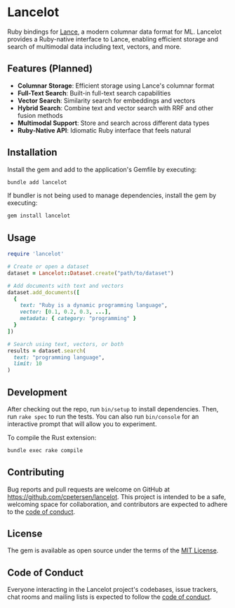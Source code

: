 # Lancelot

Ruby bindings for [Lance](https://github.com/lancedb/lance), a modern columnar data format for ML. Lancelot provides a Ruby-native interface to Lance, enabling efficient storage and search of multimodal data including text, vectors, and more.

## Features (Planned)

- **Columnar Storage**: Efficient storage using Lance's columnar format
- **Full-Text Search**: Built-in full-text search capabilities
- **Vector Search**: Similarity search for embeddings and vectors
- **Hybrid Search**: Combine text and vector search with RRF and other fusion methods
- **Multimodal Support**: Store and search across different data types
- **Ruby-Native API**: Idiomatic Ruby interface that feels natural

## Installation

Install the gem and add to the application's Gemfile by executing:

```bash
bundle add lancelot
```

If bundler is not being used to manage dependencies, install the gem by executing:

```bash
gem install lancelot
```

## Usage

```ruby
require 'lancelot'

# Create or open a dataset
dataset = Lancelot::Dataset.create("path/to/dataset")

# Add documents with text and vectors
dataset.add_documents([
  { 
    text: "Ruby is a dynamic programming language", 
    vector: [0.1, 0.2, 0.3, ...],
    metadata: { category: "programming" }
  }
])

# Search using text, vectors, or both
results = dataset.search(
  text: "programming language",
  limit: 10
)
```

## Development

After checking out the repo, run `bin/setup` to install dependencies. Then, run `rake spec` to run the tests. You can also run `bin/console` for an interactive prompt that will allow you to experiment.

To compile the Rust extension:
```bash
bundle exec rake compile
```

## Contributing

Bug reports and pull requests are welcome on GitHub at https://github.com/cpetersen/lancelot. This project is intended to be a safe, welcoming space for collaboration, and contributors are expected to adhere to the [code of conduct](https://github.com/cpetersen/lancelot/blob/main/CODE_OF_CONDUCT.md).

## License

The gem is available as open source under the terms of the [MIT License](https://opensource.org/licenses/MIT).

## Code of Conduct

Everyone interacting in the Lancelot project's codebases, issue trackers, chat rooms and mailing lists is expected to follow the [code of conduct](https://github.com/cpetersen/lancelot/blob/main/CODE_OF_CONDUCT.md).